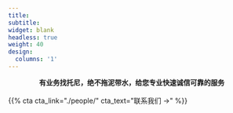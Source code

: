 ```yaml
---
title:
subtitle:
widget: blank
headless: true
weight: 40
design:
  columns: '1'
---
```

<center><b>有业务找托尼，绝不拖泥带水，给您专业快速诚信可靠的服务</b></center>    
<br>
{{% cta cta_link="./people/" cta_text="联系我们 →" %}}
